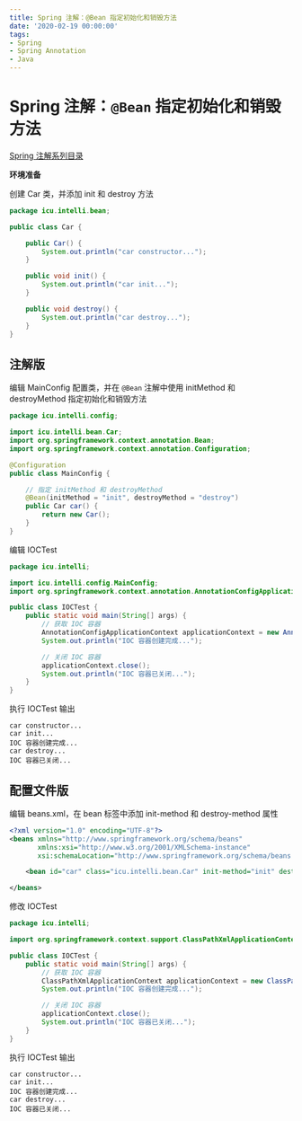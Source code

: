 ```yaml
---
title: Spring 注解：@Bean 指定初始化和销毁方法
date: '2020-02-19 00:00:00'
tags:
- Spring
- Spring Annotation
- Java
---
```


# Spring 注解：`@Bean` 指定初始化和销毁方法

[Spring 注解系列目录](spring-anno-table.md)

**环境准备**

创建 Car 类，并添加 init 和 destroy 方法

```java
package icu.intelli.bean;

public class Car {

    public Car() {
        System.out.println("car constructor...");
    }

    public void init() {
        System.out.println("car init...");
    }

    public void destroy() {
        System.out.println("car destroy...");
    }
}
```

## 注解版

编辑 MainConfig 配置类，并在 `@Bean` 注解中使用 initMethod 和 destroyMethod 指定初始化和销毁方法

```java
package icu.intelli.config;

import icu.intelli.bean.Car;
import org.springframework.context.annotation.Bean;
import org.springframework.context.annotation.Configuration;

@Configuration
public class MainConfig {

    // 指定 initMethod 和 destroyMethod
    @Bean(initMethod = "init", destroyMethod = "destroy")
    public Car car() {
        return new Car();
    }
}
```

编辑 IOCTest

```java
package icu.intelli;

import icu.intelli.config.MainConfig;
import org.springframework.context.annotation.AnnotationConfigApplicationContext;

public class IOCTest {
    public static void main(String[] args) {
        // 获取 IOC 容器
        AnnotationConfigApplicationContext applicationContext = new AnnotationConfigApplicationContext(MainConfig.class);
        System.out.println("IOC 容器创建完成...");

        // 关闭 IOC 容器
        applicationContext.close();
        System.out.println("IOC 容器已关闭...");
    }
}
```

执行 IOCTest 输出

```
car constructor...
car init...
IOC 容器创建完成...
car destroy...
IOC 容器已关闭...
```

## 配置文件版

编辑 beans.xml，在 bean 标签中添加 init-method 和 destroy-method 属性

```xml
<?xml version="1.0" encoding="UTF-8"?>
<beans xmlns="http://www.springframework.org/schema/beans"
       xmlns:xsi="http://www.w3.org/2001/XMLSchema-instance"
       xsi:schemaLocation="http://www.springframework.org/schema/beans http://www.springframework.org/schema/beans/spring-beans.xsd">

    <bean id="car" class="icu.intelli.bean.Car" init-method="init" destroy-method="destroy"></bean>

</beans>
```

修改 IOCTest

```java
package icu.intelli;

import org.springframework.context.support.ClassPathXmlApplicationContext;

public class IOCTest {
    public static void main(String[] args) {
        // 获取 IOC 容器
        ClassPathXmlApplicationContext applicationContext = new ClassPathXmlApplicationContext("classpath:beans.xml");
        System.out.println("IOC 容器创建完成...");

        // 关闭 IOC 容器
        applicationContext.close();
        System.out.println("IOC 容器已关闭...");
    }
}
```

执行 IOCTest 输出

```
car constructor...
car init...
IOC 容器创建完成...
car destroy...
IOC 容器已关闭...
```
